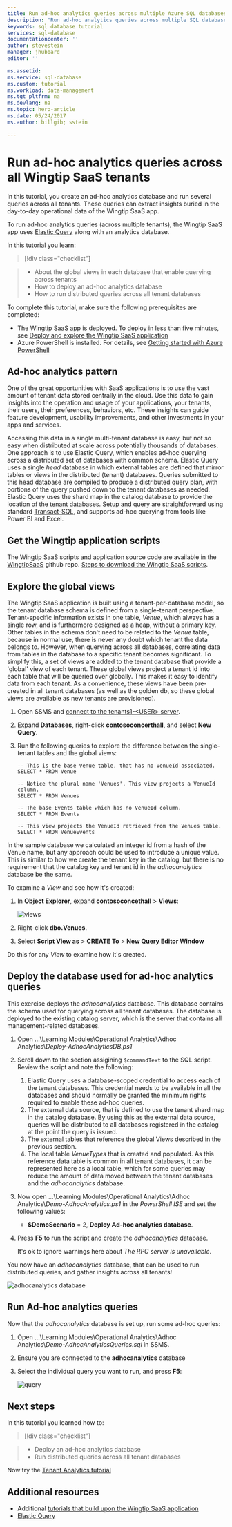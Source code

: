 ```yaml
---
title: Run ad-hoc analytics queries across multiple Azure SQL databases | Microsoft Docs 
description: "Run ad-hoc analytics queries across multiple SQL databases in the Wingtip SaaS multi-tenant app."
keywords: sql database tutorial
services: sql-database
documentationcenter: ''
author: stevestein
manager: jhubbard
editor: ''

ms.assetid: 
ms.service: sql-database
ms.custom: tutorial
ms.workload: data-management
ms.tgt_pltfrm: na
ms.devlang: na
ms.topic: hero-article
ms.date: 05/24/2017
ms.author: billgib; sstein

---
```

# Run ad-hoc analytics queries across all Wingtip SaaS tenants

In this tutorial, you create an ad-hoc analytics database and run several queries across all tenants. These queries can extract insights buried in the day-to-day operational data of the Wingtip SaaS app.

To run ad-hoc analytics queries (across multiple tenants), the Wingtip SaaS app uses [Elastic Query](sql-database-elastic-query-overview.md) along with an analytics database.


In this tutorial you learn:

> [!div class="checklist"]

> * About the global views in each database that enable querying across tenants
> * How to deploy an ad-hoc analytics database
> * How to run distributed queries across all tenant databases



To complete this tutorial, make sure the following prerequisites are completed:

* The Wingtip SaaS app is deployed. To deploy in less than five minutes, see [Deploy and explore the Wingtip SaaS application](sql-database-saas-tutorial.md)
* Azure PowerShell is installed. For details, see [Getting started with Azure PowerShell](https://docs.microsoft.com/powershell/azure/get-started-azureps)


## Ad-hoc analytics pattern

One of the great opportunities with SaaS applications is to use the vast amount of tenant data stored centrally in the cloud. Use this data to gain insights into the operation and usage of your applications, your tenants, their users, their preferences, behaviors, etc. These insights can guide feature development, usability improvements, and other investments in your apps and services.

Accessing this data in a single multi-tenant database is easy, but not so easy when distributed at scale across potentially thousands of databases. One approach is to use Elastic Query, which enables ad-hoc querying across a distributed set of databases with common schema. Elastic Query uses a single *head* database in which external tables are defined that mirror tables or views in the distributed (tenant) databases. Queries submitted to this head database are compiled to produce a distributed query plan, with portions of the query pushed down to the tenant databases as needed. Elastic Query uses the shard map in the catalog database to provide the location of the tenant databases. Setup and query are straightforward using standard [Transact-SQL](https://docs.microsoft.com/sql/t-sql/language-reference), and supports ad-hoc querying from tools like Power BI and Excel.

## Get the Wingtip application scripts

The Wingtip SaaS scripts and application source code are available in the [WingtipSaaS](https://github.com/Microsoft/WingtipSaaS) github repo. [Steps to download the Wingtip SaaS scripts](sql-database-wtp-overview.md#download-the-wingtip-saas-scripts).


## Explore the global views

The Wingtip SaaS application is built using a tenant-per-database model, so the tenant database schema is defined from a single-tenant perspective. Tenant-specific information exists in one table, *Venue*, which always has a single row, and is furthermore designed as a heap, without a primary key.  Other tables in the schema don't need to be related to the *Venue* table, because in normal use, there is never any doubt which tenant the data belongs to.  However, when querying across all databases, correlating data from tables in the database to a specific tenant becomes significant. To simplify this, a set of views are added to the tenant database that provide a 'global' view of each tenant. These global views project a tenant id into each table that will be queried over globally. This makes it easy to identify data from each tenant. As a convenience, these views have been pre-created in all tenant databases (as well as the golden db, so these global views are available as new tenants are provisioned).

1. Open SSMS and [connect to the tenants1-&lt;USER&gt; server](sql-database-wtp-overview.md#explore-database-schema-and-execute-sql-queries-using-ssms).
1. Expand **Databases**, right-click **contosoconcerthall**, and select **New Query**.
1. Run the following queries to explore the difference between the single-tenant tables and the global views:

   ```T-SQL
   -- This is the base Venue table, that has no VenueId associated.
   SELECT * FROM Venue

   -- Notice the plural name 'Venues'. This view projects a VenueId column.
   SELECT * FROM Venues

   -- The base Events table which has no VenueId column.
   SELECT * FROM Events

   -- This view projects the VenueId retrieved from the Venues table.
   SELECT * FROM VenueEvents
   ```

In the sample database we calculated an integer id from a hash of the Venue name, but any approach could be used to introduce a unique value. This is similar to how we create the tenant key in the catalog, but there is no requirement that the catalog key and tenant id in the *adhocanalytics* database be the same.

To examine a *View* and see how it's created:

1. In **Object Explorer**, expand **contosoconcethall** > **Views**:

   ![views](media/sql-database-saas-tutorial-adhoc-analytics/views.png)

1. Right-click **dbo.Venues**.
1. Select **Script View as** > **CREATE To** > **New Query Editor Window**

Do this for any *View* to examine how it's created.

## Deploy the database used for ad-hoc analytics queries

This exercise deploys the *adhocanalytics* database. This database contains the schema used for querying across all tenant databases. The database is deployed to the existing catalog server, which is the server that contains all management-related databases.

1. Open ...\\Learning Modules\\Operational Analytics\\Adhoc Analytics\\*Deploy-AdhocAnalyticsDB.ps1*
1. Scroll down to the section assigining `$commandText` to the SQL script. Review the script and note the following:

   1. Elastic Query uses a database-scoped credential to access each of the tenant databases. This credential needs to be available in all the databases and should normally be granted the minimum rights required to enable these ad-hoc queries.
   1. The external data source, that is defined to use the tenant shard map in the catalog database.  By using this as the external data source, queries will be distributed to all databases registered in the catalog at the point the query is issued.
   1. The external tables that reference the global Views described in the previous section.
   1. The local table *VenueTypes* that is created and populated.  As this reference data table is common in all tenant databases, it can be represented here as a local table, which for some queries may reduce the amount of data moved between the tenant databases and the *adhocanalytics* database.


1. Now open ...\\Learning Modules\\Operational Analytics\\Adhoc Analytics\\*Demo-AdhocAnalytics.ps1* in the *PowerShell ISE* and set the following values:
   * **$DemoScenario** = 2, **Deploy Ad-hoc analytics database**.

1. Press **F5** to run the script and create the *adhocanalytics* database.

   It's ok to ignore warnings here about *The RPC server is unavailable*.

You now have an *adhocanalytics* database, that can be used to run distributed queries, and gather insights across all tenants!

![adhocanalytics database](media/sql-database-saas-tutorial-adhoc-analytics/adhocanalytics.png)

## Run Ad-hoc analytics queries

Now that the *adhocanalytics* database is set up, run some ad-hoc queries:

1. Open ...\\Learning Modules\\Operational Analytics\\Adhoc Analytics\\*Demo-AdhocAnalyticsQueries.sql* in SSMS.
1. Ensure you are connected to the **adhocanalytics** database
1. Select the individual query you want to run, and press **F5**:

    ![query](media/sql-database-saas-tutorial-adhoc-analytics/query.png)




## Next steps

In this tutorial you learned how to:

> [!div class="checklist"]

> * Deploy an ad-hoc analytics database
> * Run distributed queries across all tenant databases

Now try the [Tenant Analytics tutorial](sql-database-saas-tutorial-tenant-analytics.md)

## Additional resources

* Additional [tutorials that build upon the Wingtip SaaS application](sql-database-wtp-overview.md#sql-database-wingtip-saas-tutorials)
* [Elastic Query](sql-database-elastic-query-overview.md)
